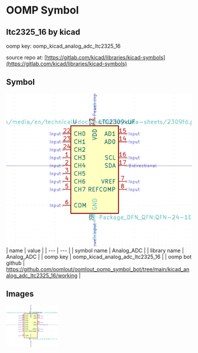 # OOMP Symbol  
## ltc2325_16  by kicad  
  
oomp key: oomp_kicad_analog_adc_ltc2325_16  
  
source repo at: [https://gitlab.com/kicad/libraries/kicad-symbols](https://gitlab.com/kicad/libraries/kicad-symbols)  
## Symbol  
  
[![working.png](working_600.png)](working.png)  
| name | value | 
| --- | --- | 
| symbol name | Analog_ADC | 
| library name | Analog_ADC | 
| oomp key | oomp_kicad_analog_adc_ltc2325_16 | 
| oomp bot github | https://github.com/oomlout/oomlout_oomp_symbol_bot/tree/main/kicad_analog_adc_ltc2325_16/working | 
## Images  
  
[![working.png](working_140.png)](working.png)  
